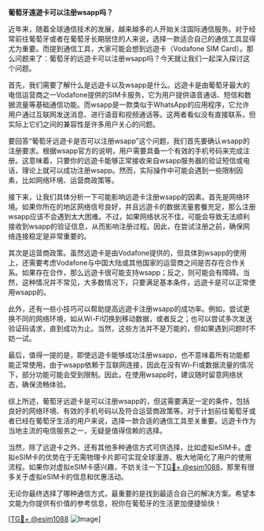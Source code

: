 **葡萄牙遠遊卡可以注册wsapp吗？**

近年来，随着全球通信技术的发展，越来越多的人开始关注国际通信服务。对于经常前往葡萄牙或者在葡萄牙长期居住的人来说，选择一款适合自己的通信工具显得尤为重要。而提到通信工具，大家可能会想到远遊卡（Vodafone SIM Card）。那么问题来了：葡萄牙的远遊卡可以注册wsapp吗？今天就让我们一起深入探讨这个问题。

首先，我们需要了解什么是远遊卡以及wsapp是什么。远遊卡是由葡萄牙最大的电信运营商之一Vodafone提供的SIM卡服务，它为用户提供语音通话、短信和数据流量等基础通信功能。而wsapp是一款类似于WhatsApp的应用程序，它允许用户通过互联网发送消息、进行语音和视频通话等。这两者看似没有直接联系，但实际上它们之间的兼容性是许多用户关心的问题。

要回答“葡萄牙远遊卡是否可以注册wsapp”这个问题，我们首先要确认wsapp的注册要求。根据wsapp官方的说明，用户需要具备一个有效的手机号码来完成注册。这意味着，只要你的远遊卡能够正常接收来自wsapp服务器的验证短信或电话，理论上就可以成功注册wsapp。然而，实际操作中可能会遇到一些限制因素，比如网络环境、运营商政策等。

接下来，让我们具体分析一下可能影响远遊卡注册wsapp的因素。首先是网络环境。如果你所在的地区网络信号良好，并且远遊卡的数据流量套餐充足，那么注册wsapp应该不会遇到太大困难。不过，如果网络状况不佳，可能会导致无法顺利接收到wsapp的验证信息，从而影响注册过程。因此，在尝试注册之前，确保网络连接稳定是非常重要的。

其次是运营商政策。虽然远遊卡是由Vodafone提供的，但具体到wsapp的使用上，还需要考虑Vodafone与中国大陆或其他国家的运营商之间是否存在合作关系。如果存在合作，那么远遊卡很可能支持wsapp；反之，则可能会有障碍。当然，这种情况并不常见，大多数情况下，只要满足基本条件，远遊卡是可以正常使用wsapp的。

此外，还有一些小技巧可以帮助提高远遊卡注册wsapp的成功率。例如，尝试更换不同的网络环境，如从Wi-Fi切换到移动数据，或者反之；也可以尝试多次发送验证码请求，直到成功为止。当然，这些方法并不是万能的，但如果遇到问题时不妨一试。

最后，值得一提的是，即使远遊卡能够成功注册wsapp，也不意味着所有功能都能正常使用。由于wsapp依赖于互联网连接，因此在没有Wi-Fi或数据流量的情况下，部分功能可能会受到限制。因此，在使用wsapp时，建议随时留意网络状态，确保流畅体验。

综上所述，葡萄牙远遊卡是可以注册wsapp的，但这需要满足一定的条件，包括良好的网络环境、有效的手机号码以及符合运营商政策等。对于计划前往葡萄牙或者已经在葡萄牙生活的用户来说，选择一款合适的通信工具至关重要。远遊卡作为当地主流的电信服务之一，无疑是值得信赖的选择。

当然，除了远遊卡之外，还有其他多种通信方式可供选择，比如虚拟eSIM卡。虚拟eSIM卡的优势在于无需物理卡片即可实现全球漫游，极大地简化了用户的使用流程。如果你对虚拟eSIM卡感兴趣，不妨关注一下[TG💪+ @esim1088](https://t.me/s/esim1088)，那里有很多关于虚拟eSIM卡的信息和优惠活动。

无论你最终选择了哪种通信方式，最重要的是找到最适合自己的解决方案。希望本文能为你提供有价值的参考信息，祝你在葡萄牙的生活更加便捷愉快！

[[TG💪+ @esim1088](https://t.me/s/esim1088) ![Image](https://i.postimg.cc/4NQfJmqS/Snipaste-2025-05-13-00-14-12.png)]